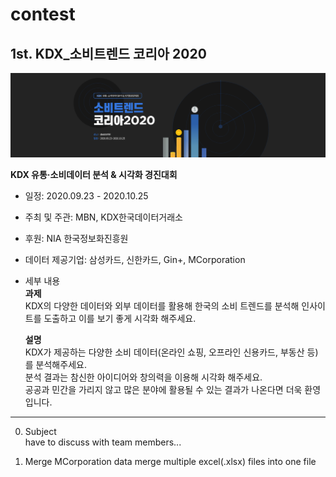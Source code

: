 # contest


## 1st. KDX_소비트렌드 코리아 2020   
![img_kdx1](KDX/img/kdx_event1.png)  

**KDX 유통·소비데이터 분석 & 시각화 경진대회**  
- 일정: 2020.09.23 - 2020.10.25  
- 주최 및 주관: MBN, KDX한국데이터거래소  
- 후원: NIA 한국정보화진흥원
- 데이터 제공기업: 삼성카드, 신한카드, Gin+, MCorporation  

- 세부 내용  
  **과제**  
KDX의 다양한 데이터와 외부 데이터를 활용해 한국의 소비 트렌드를 분석해 인사이트를 도출하고 이를 보기 좋게 시각화 해주세요.

  **설명**  
KDX가 제공하는 다양한 소비 데이터(온라인 쇼핑, 오프라인 신용카드, 부동산 등)를 분석해주세요.  
분석 결과는 참신한 아이디어와 창의력을 이용해 시각화 해주세요.  
공공과 민간을 가리지 않고 많은 분야에 활용될 수 있는 결과가 나온다면 더욱 환영입니다.  


---

0. Subject  
have to discuss with team members...  

1. Merge MCorporation data
merge multiple excel(.xlsx) files into one file
